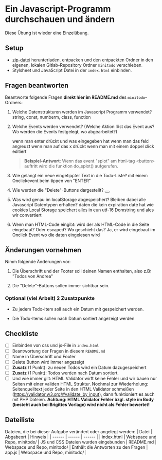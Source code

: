 # Ein Javascript-Programm durchschauen und ändern
Diese Übung ist wieder eine Einzelübung.

## Setup

- [zip-datei](https://gitlab.mediacube.at/bjelline/wp-assignments-public/-/jobs/artifacts/master/raw/minitodo.zip?job=zip) herunterladen, entpacken und den entpackten Ordner in den eigenen, lokalen Gitlab-Repository Ordner `minitodo` verschieben.
- Stylsheet und JavaScript Datei in der `index.html` einbinden.

## Fragen beantworten

Beantworte folgende Fragen **direkt hier im README.md** des `minitodo`-Ordners:

1. Welche Datenstrukturen werden im Javascript Programm verwendet? string, const, numberm, class, function

2. Welche Events werden verwendet? (Welche Aktion löst das Event aus? Wo werden die Events festgelegt, wo abgearbeitet?)

   wenn man enter drückt und was eingegeben hat
   wenn man das feld angreuzt
   wenn man auf das x drückt
   wenn man mit einem doppel click editiert

   > **Beispiel-Antwort**: Wenn das event "splot" am html-tag \<button> auftritt wird die funktion do_splot() aufgerufen.

3. Wie gelangt ein neue eingetippter Text in die Todo-Liste?
mit einem Onclickevent beim tippen von "ENTER"

4. Wie werden die "Delete"-Buttons dargestellt?
<button></button>
5. Was wird genau im localStorage abgespeichert? Bleiben dabei alle Javascript Datentypen erhalten?
daten die kein expiration date hat wie cookies
Local Storage speichert alles in eun utf-16 Domstring und ales wir convertiert

6. Wenn man HTML-Code eingibt: wird der als HTML-Code in die Seite eingebaut? Oder escaped? Wo geschieht das? Ja, er wird eingebaut im Onclick Event wo die daten eingelesen wird

## Änderungen vornehmen

Nimm folgende Änderungen vor:

1. Die Überschrift und der Footer soll deinen Namen enthalten, also z.B: "Todos von Andrea"

2. Die "Delete"-Buttons sollen immer sichtbar sein.

### Optional (viel Arbeit) 2 Zusatzpunkte

- Zu jedem Todo-Item soll auch ein Datum mit gespeichert werden.

- Die Todo-Items sollen nach Datum sortiert angezeigt werden


## Checkliste
- [ ] Einbinden von css und js-File in `index.html`
- [ ] Beantwortung der Fragen in diesem `README.md`
- [ ] Name in Überschrift und Footer
- [ ] Delete Button wird immer angezeigt
- [ ] **Zusatz** (1 Punkt): zu neuen Todos wird ein Datum dazugespeichert
- [ ] **Zusatz** (1 Punkt): Todos werden nach Datum sortiert.
- [ ] Und wie immer gilt: HTML Validator wirft keine Fehler und wir bauen nur Seiten mit einer validen HTML Struktur. Nochmal zur Wiederholung: Seitenquelltext jeder Seite in den HTML Validator schmeißen (https://validator.w3.org/#validate_by_input), dann funktioniert es auch mit PHP Dateien. **Achtung: HTML Validator Fehler bzgl. style im Body (besteht auch bei Brigittes Vorlage) wird nicht als Fehler bewertet!**

## Dateiliste
Dateien, die bei dieser Aufgabe verändert oder angelegt werden:
| Datei | Abgabeort | Hinweis |
| ------ | ------ | ------ |
| index.html | Webspace und Repo, minitodo/ | JS und CSS Dateien wurden eingebunden
| README.md | Webspace und Repo, minitodo/ | Enthält die Antworten zu den Fragen
| app.js | Webspace und Repo, minitodo/ | 

